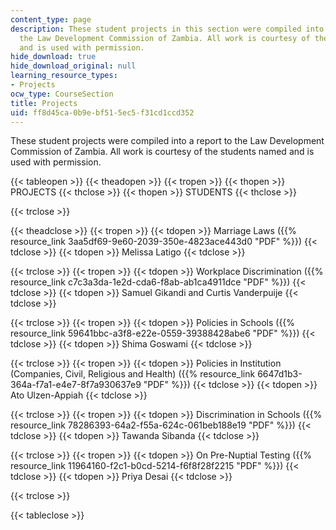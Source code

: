 ```yaml
---
content_type: page
description: These student projects in this section were compiled into a report to
  the Law Development Commission of Zambia. All work is courtesy of the students named
  and is used with permission.
hide_download: true
hide_download_original: null
learning_resource_types:
- Projects
ocw_type: CourseSection
title: Projects
uid: ff8d45ca-0b9e-bf51-5ec5-f31cd1ccd352
---
```


These student projects were compiled into a report to the Law Development Commission of Zambia. All work is courtesy of the students named and is used with permission.

{{< tableopen >}}
{{< theadopen >}}
{{< tropen >}}
{{< thopen >}}
PROJECTS
{{< thclose >}}
{{< thopen >}}
STUDENTS
{{< thclose >}}

{{< trclose >}}

{{< theadclose >}}
{{< tropen >}}
{{< tdopen >}}
Marriage Laws ({{% resource_link 3aa5df69-9e60-2039-350e-4823ace443d0 "PDF" %}})
{{< tdclose >}}
{{< tdopen >}}
Melissa Latigo
{{< tdclose >}}

{{< trclose >}}
{{< tropen >}}
{{< tdopen >}}
Workplace Discrimination ({{% resource_link c7c3a3da-1e2d-cda6-f8ab-ab1ca4911dce "PDF" %}})
{{< tdclose >}}
{{< tdopen >}}
Samuel Gikandi and Curtis Vanderpuije
{{< tdclose >}}

{{< trclose >}}
{{< tropen >}}
{{< tdopen >}}
Policies in Schools ({{% resource_link 59641bbc-a3f8-e22e-0559-39388428abe6 "PDF" %}})
{{< tdclose >}}
{{< tdopen >}}
Shima Goswami
{{< tdclose >}}

{{< trclose >}}
{{< tropen >}}
{{< tdopen >}}
Policies in Institution (Companies, Civil, Religious and Health) ({{% resource_link 6647d1b3-364a-f7a1-e4e7-8f7a930637e9 "PDF" %}})
{{< tdclose >}}
{{< tdopen >}}
Ato Ulzen-Appiah
{{< tdclose >}}

{{< trclose >}}
{{< tropen >}}
{{< tdopen >}}
Discrimination in Schools ({{% resource_link 78286393-64a2-f55a-624c-061beb188e19 "PDF" %}})
{{< tdclose >}}
{{< tdopen >}}
Tawanda Sibanda
{{< tdclose >}}

{{< trclose >}}
{{< tropen >}}
{{< tdopen >}}
On Pre-Nuptial Testing ({{% resource_link 11964160-f2c1-b0cd-5214-f6f8f28f2215 "PDF" %}})
{{< tdclose >}}
{{< tdopen >}}
Priya Desai
{{< tdclose >}}

{{< trclose >}}

{{< tableclose >}}